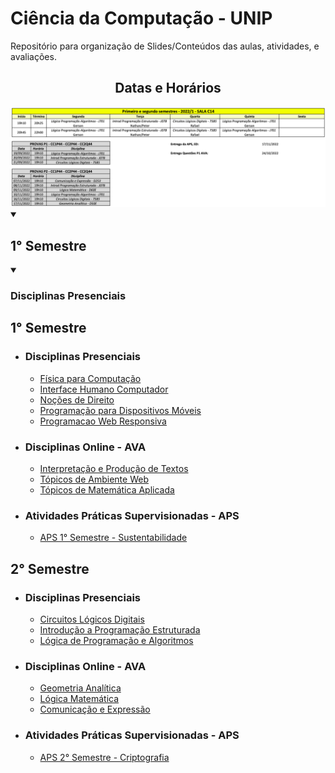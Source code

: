 <h1>Ciência da Computação - UNIP</h1>
<p>Repositório para organização de Slides/Conteúdos das aulas, atividades, e avaliações.</p>

<h2 style="text-align:center">Datas e Horários</h2>
<img src="horarios.png" alt="Horários">

<details open>
  <summary><h2>1° Semestre</h2></summary>
  <details open>
    <summary><h3>Disciplinas Presenciais</h3></summary>
  </details>
</details>

<h2>1° Semestre</h2>
  <ul>
    <li><h3>Disciplinas Presenciais</h3></li>
      <ul>
        <li><a href="1° Semestre/Disciplinas Presenciais/Física para Computação - Presencial">Física para Computação</a></li>
        <li><a href="1° Semestre/Disciplinas Presenciais/Interface Humano Computador - Presencial">Interface Humano Computador</a></li>
        <li><a href="1° Semestre/Disciplinas Presenciais/Noções de Direito - Presencial">Noções de Direito</a></li>
        <li><a href="1° Semestre/Disciplinas Presenciais/Programação para Dispositivos Móveis - Presencial">Programação para Dispositivos Móveis</a></li>
        <li><a href="1° Semestre/Disciplinas Presenciais/Programacao Web Responsiva - Presencial">Programacao Web Responsiva</a></li>
      </ul>
    <li><h3>Disciplinas Online - AVA</h3></li>
      <ul>
        <li><a href="1° Semestre/Disciplinas Online - AVA/Interpretação e Produção de Textos - AVA">Interpretação e Produção de Textos</a></li>
        <li><a href="1° Semestre/Disciplinas Online - AVA/Tópicos de Ambiente Web - AVA">Tópicos de Ambiente Web</a></li>
        <li><a href="1° Semestre/Disciplinas Online - AVA/Tópicos de Matemática Aplicada - AVA">Tópicos de Matemática Aplicada</a></li>
      </ul>
    <li><h3>Atividades Práticas Supervisionadas - APS</h3></li>
      <ul>
        <li><a href="1° Semestre/APS">APS 1° Semestre - Sustentabilidade</a></li>
      </ul>
  </ul>

  <h2>2° Semestre</h2>
   <ul>
    <li><h3>Disciplinas Presenciais</h3></li>
      <ul>
        <li><a href="2° Semestre/Disciplinas Presenciais/Circuitos Lógicos Digitais">Circuitos Lógicos Digitais</a></li>
        <li><a href="2° Semestre/Disciplinas Presenciais/Introdução a Programação Estruturada">Introdução a Programação Estruturada</a></li>
        <li><a href="2° Semestre/Disciplinas Presenciais/Lógica de Programação e Algoritmos">Lógica de Programação e Algoritmos</a></li>
      </ul>
    <li><h3>Disciplinas Online - AVA</h3></li>
      <ul>
        <li><a href="2° Semestre/Disciplinas Online - AVA/Geometria Analítica">Geometria Analítica</a></li>
        <li><a href="2° Semestre/Disciplinas Online - AVA/Lógica Matemática">Lógica Matemática</a></li>
        <li><a href="2° Semestre/Disciplinas Online - AVA/Comunicação e Expressão">Comunicação e Expressão</a></li>
      </ul>
    <li><h3>Atividades Práticas Supervisionadas - APS</h3></li>
      <ul>
        <li><a href="2° Semestre/APS">APS 2° Semestre - Criptografia</a></li>
      </ul>
    </ul>
